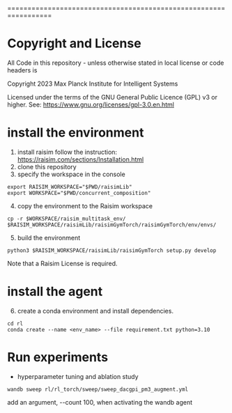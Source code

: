=================================================================

# Copyright and License

All Code in this repository - unless otherwise stated in local license or code headers is

Copyright 2023 Max Planck Institute for Intelligent Systems

Licensed under the terms of the GNU General Public Licence (GPL) v3 or higher.
See: https://www.gnu.org/licenses/gpl-3.0.en.html



# install the environment
1. install raisim follow the instruction: https://raisim.com/sections/Installation.html
2. clone this repository 
3. specify the workspace in the console
```console
export RAISIM_WORKSPACE="$PWD/raisimLib"
export WORKSPACE="$PWD/concurrent_composition"
```

4. copy the environment to the Raisim workspace
```console
cp -r $WORKSPACE/raisim_multitask_env/ $RAISIM_WORKSPACE/raisimLib/raisimGymTorch/raisimGymTorch/env/envs/
```

5. build the environment 
```console
python3 $RAISIM_WORKSPACE/raisimLib/raisimGymTorch setup.py develop
```
Note that a Raisim License is required.


# install the agent
6. create a conda environment and install dependencies. 
```console
cd rl
conda create --name <env_name> --file requirement.txt python=3.10
```


# Run experiments
- hyperparameter tuning and ablation study 
```console
wandb sweep rl/rl_torch/sweep/sweep_dacgpi_pm3_augment.yml 
```
add an argument, --count 100, when activating the wandb agent 


